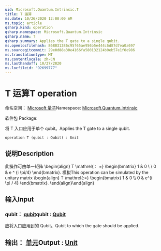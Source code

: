 ```yaml
---
uid: Microsoft.Quantum.Intrinsic.T
title: T 运算
ms.date: 10/26/2020 12:00:00 AM
ms.topic: article
qsharp.kind: operation
qsharp.namespace: Microsoft.Quantum.Intrinsic
qsharp.name: T
qsharp.summary: Applies the T gate to a single qubit.
ms.openlocfilehash: 868031386c95f65ae956b5e444c6d87d7ea0a697
ms.sourcegitcommit: 29e0d88a30e4166fa580132124b0eb57e1f0e986
ms.translationtype: MT
ms.contentlocale: zh-CN
ms.lasthandoff: 10/27/2020
ms.locfileid: "92699777"
---
```

# <a name="t-operation"></a><span data-ttu-id="0f30e-102">T 运算</span><span class="sxs-lookup"><span data-stu-id="0f30e-102">T operation</span></span>

<span data-ttu-id="0f30e-103">命名空间： [Microsoft 量子](xref:Microsoft.Quantum.Intrinsic)</span><span class="sxs-lookup"><span data-stu-id="0f30e-103">Namespace: [Microsoft.Quantum.Intrinsic](xref:Microsoft.Quantum.Intrinsic)</span></span>

<span data-ttu-id="0f30e-104">软件包 [](https://nuget.org/packages/)</span><span class="sxs-lookup"><span data-stu-id="0f30e-104">Package: [](https://nuget.org/packages/)</span></span>


<span data-ttu-id="0f30e-105">将 T 入口应用于单个 qubit。</span><span class="sxs-lookup"><span data-stu-id="0f30e-105">Applies the T gate to a single qubit.</span></span>

```qsharp
operation T (qubit : Qubit) : Unit
```


## <a name="description"></a><span data-ttu-id="0f30e-106">说明</span><span class="sxs-lookup"><span data-stu-id="0f30e-106">Description</span></span>

<span data-ttu-id="0f30e-107">此操作可由单一矩阵 \begin{align} T \mathrel{： =} \begin{bmatrix} 1 & 0 \\ \\ 0 & e ^ {i \pi/4} \end{bmatrix}. 模拟</span><span class="sxs-lookup"><span data-stu-id="0f30e-107">This operation can be simulated by the unitary matrix \begin{align} T \mathrel{:=} \begin{bmatrix} 1 & 0 \\\\ 0 & e^{i \pi / 4} \end{bmatrix}.</span></span>
<span data-ttu-id="0f30e-108">\end{align}</span><span class="sxs-lookup"><span data-stu-id="0f30e-108">\end{align}</span></span>

## <a name="input"></a><span data-ttu-id="0f30e-109">输入</span><span class="sxs-lookup"><span data-stu-id="0f30e-109">Input</span></span>

### <a name="qubit--qubit"></a><span data-ttu-id="0f30e-110">qubit： [qubit](xref:microsoft.quantum.lang-ref.qubit)</span><span class="sxs-lookup"><span data-stu-id="0f30e-110">qubit : [Qubit](xref:microsoft.quantum.lang-ref.qubit)</span></span>

<span data-ttu-id="0f30e-111">应将入口应用到的 Qubit。</span><span class="sxs-lookup"><span data-stu-id="0f30e-111">Qubit to which the gate should be applied.</span></span>



## <a name="output--unit"></a><span data-ttu-id="0f30e-112">输出： [单元](xref:microsoft.quantum.lang-ref.unit)</span><span class="sxs-lookup"><span data-stu-id="0f30e-112">Output : [Unit](xref:microsoft.quantum.lang-ref.unit)</span></span>

